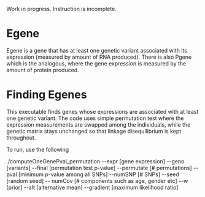 Work in progress. Instruction is incomplete. 

# Egene 
Egene is a gene that has at least one genetic variant associated with its expression (measured by amount of RNA produced). There is also Pgene which is the analogous, where the gene expression is measured by the amount of protein produced. 

# Finding Egenes
This executable finds genes whose expressions are associated with at least one genetic variant. The code uses simple permutation test where the expression measurements are swapped among the individuals, while the genetic matrix stays unchanged so that linkage disequilibrium is kept throughout. 

To run, use the following 

./computeOneGenePval_permutation 
            --expr [gene expression] 
            --geno [variants] 
            --final [permutation test p-value] 
            --permutate [# permutations] 
            --pval [minimum p-value among all SNPs] 
            --numSNP [# SNPs] 
            --seed [random seed] 
            -- numCov [# components such as age, gender etc] 
            --w [prior] 
            --alt [alternative mean] 
            --gradient [maximum likelihood ratio] 
            
